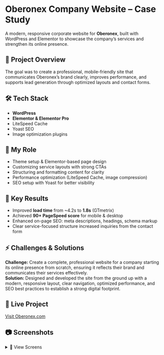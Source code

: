 # Oberonex Company Website – Case Study
A modern, responsive corporate website for **Oberonex**, built with WordPress and Elementor to showcase the company’s services and strengthen its online presence.

## 📌 Project Overview
The goal was to create a professional, mobile-friendly site that communicates Oberonex’s brand clearly, improves performance, and supports lead generation through optimized layouts and contact forms.

## 🛠 Tech Stack
- **WordPress**
- **Elementor & Elementor Pro**
- LiteSpeed Cache
- Yoast SEO
- Image optimization plugins

## 💼 My Role
- Theme setup & Elementor-based page design
- Customizing service layouts with strong CTAs
- Structuring and formatting content for clarity
- Performance optimization (LiteSpeed Cache, image compression)
- SEO setup with Yoast for better visibility

## 🚀 Key Results
- Improved **load time** from ~4.2s to **1.8s** (GTmetrix)
- Achieved **90+ PageSpeed score** for mobile & desktop
- Enhanced on-page SEO: meta descriptions, headings, schema markup
- Clear service-focused structure increased inquiries from the contact form

## ⚡ Challenges & Solutions
**Challenge:** Create a complete, professional website for a company starting its online presence from scratch, ensuring it reflects their brand and communicates their services effectively.  
**Solution:** Designed and developed the site from the ground up with a modern, responsive layout, clear navigation, optimized performance, and SEO best practices to establish a strong digital footprint.

## 🔗 Live Project
[Visit Oberonex.com](https://oberonex.com/)

## 📷 Screenshots
<details>
<summary>📸 View Screens</summary>

**Homepage**  
![Home](assets/home.png)  
**Services Page**  
![Services](assets/services.png)  
**Mobile Contact Form**  
![Mobile](assets/mobile.png)

</details>
